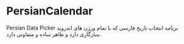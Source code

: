 # PersianCalendar
Persian Data Picker 
برنامه انتخاب تاریخ فارسی که با تمام ورژن های اندروید سازگاری دارد و ظاهر ساده و متفاوتی دارد.

